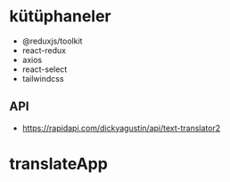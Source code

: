 # kütüphaneler
- @reduxjs/toolkit
- react-redux
- axios
- react-select
- tailwindcss

## API

- https://rapidapi.com/dickyagustin/api/text-translator2
# translateApp
